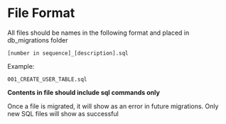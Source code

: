 # File Format

All files should be names in the following format and placed in db_migrations folder

`[number in sequence]_[description].sql`

Example:

`001_CREATE_USER_TABLE.sql`

**Contents in file should include sql commands only**

Once a file is migrated, it will show as an error in future migrations. Only 
new SQL files will show as successful